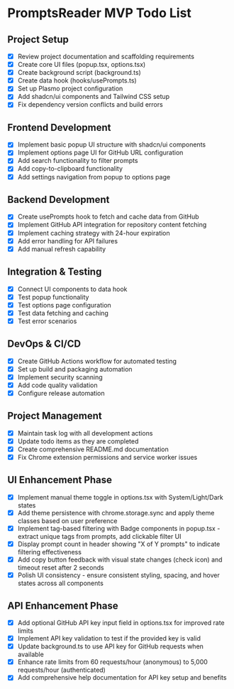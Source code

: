 # PromptsReader MVP Todo List

## Project Setup

- [x] Review project documentation and scaffolding requirements
- [x] Create core UI files (popup.tsx, options.tsx)
- [x] Create background script (background.ts)
- [x] Create data hook (hooks/usePrompts.ts)
- [x] Set up Plasmo project configuration
- [x] Add shadcn/ui components and Tailwind CSS setup
- [x] Fix dependency version conflicts and build errors

## Frontend Development

- [x] Implement basic popup UI structure with shadcn/ui components
- [x] Implement options page UI for GitHub URL configuration
- [x] Add search functionality to filter prompts
- [x] Add copy-to-clipboard functionality
- [x] Add settings navigation from popup to options page

## Backend Development

- [x] Create usePrompts hook to fetch and cache data from GitHub
- [x] Implement GitHub API integration for repository content fetching
- [x] Implement caching strategy with 24-hour expiration
- [x] Add error handling for API failures
- [x] Add manual refresh capability

## Integration & Testing

- [x] Connect UI components to data hook
- [x] Test popup functionality
- [x] Test options page configuration
- [x] Test data fetching and caching
- [x] Test error scenarios

## DevOps & CI/CD

- [x] Create GitHub Actions workflow for automated testing
- [x] Set up build and packaging automation
- [x] Implement security scanning
- [x] Add code quality validation
- [x] Configure release automation

## Project Management

- [x] Maintain task log with all development actions
- [x] Update todo items as they are completed
- [x] Create comprehensive README.md documentation
- [x] Fix Chrome extension permissions and service worker issues

## UI Enhancement Phase

- [x] Implement manual theme toggle in options.tsx with System/Light/Dark states
- [x] Add theme persistence with chrome.storage.sync and apply theme classes based on user preference  
- [x] Implement tag-based filtering with Badge components in popup.tsx - extract unique tags from prompts, add clickable filter UI
- [x] Display prompt count in header showing "X of Y prompts" to indicate filtering effectiveness
- [x] Add copy button feedback with visual state changes (check icon) and timeout reset after 2 seconds
- [x] Polish UI consistency - ensure consistent styling, spacing, and hover states across all components

## API Enhancement Phase

- [x] Add optional GitHub API key input field in options.tsx for improved rate limits
- [x] Implement API key validation to test if the provided key is valid
- [x] Update background.ts to use API key for GitHub requests when available
- [x] Enhance rate limits from 60 requests/hour (anonymous) to 5,000 requests/hour (authenticated)
- [x] Add comprehensive help documentation for API key setup and benefits
